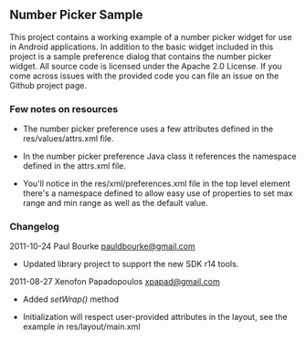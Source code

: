 Number Picker Sample
-------

This project contains a working example of a number picker widget for use in Android applications. In addition
to the basic widget included in this project is a sample preference dialog that contains the number picker widget. All
source code is licensed under the Apache 2.0 License. If you come across issues with the provided code you can file
an issue on the Github project page.

### Few notes on resources

* The number picker preference uses a few attributes defined in the res/values/attrs.xml file.

* In the number picker preference Java class it references the namespace defined in the attrs.xml file.

* You'll notice in the res/xml/preferences.xml file in the top level element there's a namespace defined to allow easy use
of properties to set max range and min range as well as the default value. 

### Changelog

2011-10-24 Paul Bourke <pauldbourke@gmail.com>

* Updated library project to support the new SDK r14 tools.


2011-08-27 Xenofon Papadopoulos <xpapad@gmail.com>

* Added _setWrap()_ method

* Initialization will respect user-provided attributes in the layout, see the example in res/layout/main.xml

